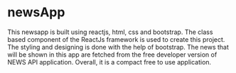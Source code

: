 # newsApp
This newsapp is built using reactjs, html, css and bootstrap. 
The class based component of the ReactJs framework is used to create this project. The styling and designing is done with the help of bootstrap.
The news that will be shown in this app are fetched from the free developer version of NEWS API application.
Overall, it is a compact free to use application.
